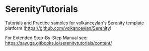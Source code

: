 # SerenityTutorials
Tutorials and Practice samples for volkanceylan's Serenity template platform (https://github.com/volkanceylan/Serenity)


For Extended Step-By-Step Manual see: https://sayuga.gitbooks.io/serenitytutorials/content/
